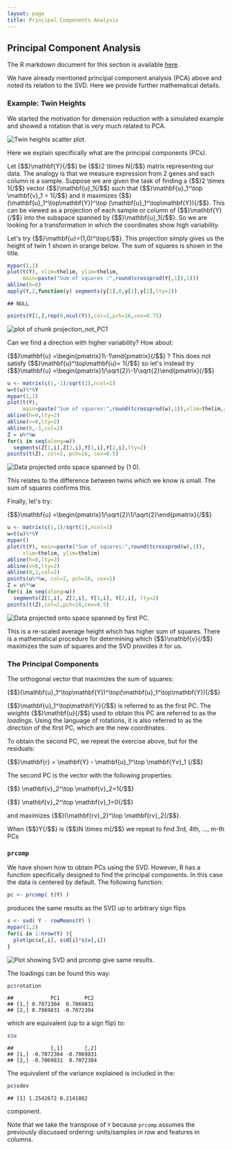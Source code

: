 ```yaml
---
layout: page
title: Principal Components Analysis
---
```




## Principal Component Analysis 

The R markdown document for this section is available [here](https://github.com/genomicsclass/labs/tree/master/highdim/PCA.Rmd).

We have already mentioned principal component analysis (PCA) above and noted its relation to the SVD. Here we provide further mathematical details. 

### Example: Twin Heights

We started the motivation for dimension reduction with a simulated example and showed a rotation that is very much related to PCA.


![Twin heights scatter plot.](images/R/PCA-tmp-simulate_twin_heights_again-1.png) 

Here we explain specifically what are the principal components (PCs).

Let {$$}\mathbf{Y}{/$$} be {$$}2 \times N{/$$} matrix representing our data. The analogy is that we measure expression from 2 genes and each column is a sample. Suppose we are given the task of finding a  {$$}2 \times 1{/$$} vector {$$}\mathbf{u}_1{/$$} such that {$$}\mathbf{u}_1^\top \mathbf{v}_1 = 1{/$$}
and it maximizes {$$}(\mathbf{u}_1^\top\mathbf{Y})^\top (\mathbf{u}_1^\top\mathbf{Y}){/$$}. This can be viewed as a projection of each sample or column of {$$}\mathbf{Y}{/$$} into the subspace spanned by {$$}\mathbf{u}_1{/$$}. So we are looking for a transformation in which the coordinates show high variability.

Let's try {$$}\mathbf{u}=(1,0)^\top{/$$}. This projection simply gives us the height of twin 1 shown in orange below. The sum of squares is shown in the title.


```r
mypar(1,1)
plot(t(Y), xlim=thelim, ylim=thelim,
     main=paste("Sum of squares :",round(crossprod(Y[,1]),1)))
abline(h=0)
apply(Y,2,function(y) segments(y[1],0,y[1],y[2],lty=2))
```

```
## NULL
```

```r
points(Y[1,],rep(0,ncol(Y)),col=2,pch=16,cex=0.75)
```

<img src="images/R/PCA-tmp-projection_not_PC1-1.png" title="plot of chunk projection_not_PC1" alt="plot of chunk projection_not_PC1"  />

Can we find a direction with higher variability? How about:

{$$}\mathbf{u} =\begin{pmatrix}1\\-1\end{pmatrix}{/$$} ? This does not satisfy {$$}\mathbf{u}^\top\mathbf{u}= 1{/$$} so let's instead try
{$$}\mathbf{u} =\begin{pmatrix}1/\sqrt{2}\\-1/\sqrt{2}\end{pmatrix}{/$$} 


```r
u <- matrix(c(1,-1)/sqrt(2),ncol=1)
w=t(u)%*%Y
mypar(1,1)
plot(t(Y),
     main=paste("Sum of squares:",round(tcrossprod(w),1)),xlim=thelim,ylim=thelim)
abline(h=0,lty=2)
abline(v=0,lty=2)
abline(0,-1,col=2)
Z = u%*%w
for(i in seq(along=w))
  segments(Z[1,i],Z[2,i],Y[1,i],Y[2,i],lty=2)
points(t(Z), col=2, pch=16, cex=0.5)
```

![Data projected onto space spanned by (1 0).](images/R/PCA-tmp-projection_not_PC1_either-1.png) 

This relates to the difference between twins which we know is small. The sum of squares confirms this.

Finally, let's try:

{$$}\mathbf{u} =\begin{pmatrix}1/\sqrt{2}\\1/\sqrt{2}\end{pmatrix}{/$$} 


```r
u <- matrix(c(1,1)/sqrt(2),ncol=1)
w=t(u)%*%Y
mypar()
plot(t(Y), main=paste("Sum of squares:",round(tcrossprod(w),1)),
     xlim=thelim, ylim=thelim)
abline(h=0,lty=2)
abline(v=0,lty=2)
abline(0,1,col=2)
points(u%*%w, col=2, pch=16, cex=1)
Z = u%*%w
for(i in seq(along=w))
  segments(Z[1,i], Z[2,i], Y[1,i], Y[2,i], lty=2)
points(t(Z),col=2,pch=16,cex=0.5)
```

![Data projected onto space spanned by first PC.](images/R/PCA-tmp-PC1-1.png) 

This is a re-scaled average height which has higher sum of squares. There is a mathematical procedure for determining which {$$}\mathbf{v}{/$$} maximizes the sum of squares and the SVD provides it for us.

### The Principal Components

The orthogonal vector that maximizes the sum of squares:

{$$}(\mathbf{u}_1^\top\mathbf{Y})^\top(\mathbf{u}_1^\top\mathbf{Y}){/$$} 

{$$}\mathbf{u}_1^\top\mathbf{Y}{/$$} is referred to as the first PC. The _weights_ {$$}\mathbf{u}{/$$} used to obtain this PC are referred to as the _loadings_. Using  the language of rotations, it is also referred to as the _direction_ of the first PC, which are the new coordinates.

To obtain the second PC, we repeat the exercise above, but for the residuals:

{$$}\mathbf{r} = \mathbf{Y} - \mathbf{u}_1^\top \mathbf{Yv}_1 {/$$}

The second PC is the vector with the following properties: 

{$$} \mathbf{v}_2^\top \mathbf{v}_2=1{/$$}

{$$} \mathbf{v}_2^\top \mathbf{v}_1=0{/$$} 

and maximizes  {$$}(\mathbf{rv}_2)^\top \mathbf{rv}_2{/$$}.

When {$$}Y{/$$} is {$$}N \times m{/$$} we repeat to find 3rd, 4th, ..., m-th PCs

### `prcomp`

We have shown how to obtain PCs using the SVD. However, R has a function specifically designed to find the principal components. In this case the data is centered by default. The following function: 


```r
pc <- prcomp( t(Y) )
```

produces the same results as the SVD up to arbitrary sign flips


```r
s <- svd( Y - rowMeans(Y) )
mypar(1,2)
for(i in 1:nrow(Y) ){
  plot(pc$x[,i], s$d[i]*s$v[,i])
}
```

![Plot showing SVD and prcomp give same results.](images/R/PCA-tmp-pca_svd-1.png) 

The loadings can be found this way:

```r
pc$rotation
```

```
##            PC1        PC2
## [1,] 0.7072304  0.7069831
## [2,] 0.7069831 -0.7072304
```
which are equivalent (up to a sign flip) to:

```r
s$u
```

```
##            [,1]       [,2]
## [1,] -0.7072304 -0.7069831
## [2,] -0.7069831  0.7072304
```
The equivalent of the variance explained is included in the: 

```r
pc$sdev
```

```
## [1] 1.2542672 0.2141882
```
component.



Note that we take the transpose of `Y` because `prcomp` assumes the previously discussed ordering: units/samples in row and features in columns.





